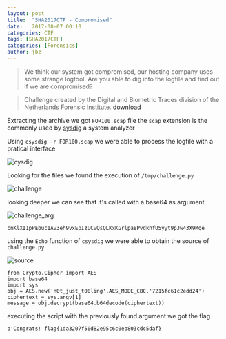 ```yaml
---
layout: post
title:  "SHA2017CTF - Compromised"
date:   2017-08-07 00:10
categories: CTF
tags: [SHA2017CTF]
categories: [Forensics]
author: jbz
---
```



>We think our system got compromised, our hosting company uses some strange logtool. 
>Are you able to dig into the logfile and find out if we are compromised?

>Challenge created by the Digital and Biometric Traces division of the Netherlands Forensic Institute.
[download](https://github.com/jbzteam/CTF/blob/master/SHA2017/Compromised/compromised.tgz)

Extracting the archive we got `FOR100.scap` file the `scap` extension is the commonly used by [sysdig](https://www.sysdig.org/) a system analyzer

Using `csysdig -r FOR100.scap` we were able to process the logfile with a pratical interface

![cysdig](https://raw.githubusercontent.com/jbzteam/CTF/master/SHA2017/Compromised/csysdig.png)

Looking for the files we found the execution of `/tmp/challenge.py`

![challenge](https://raw.githubusercontent.com/jbzteam/CTF/master/SHA2017/Compromised/challenge.png)

looking deeper we can see that it's called with a base64 as argument

![challenge_arg](https://raw.githubusercontent.com/jbzteam/CTF/master/SHA2017/Compromised/challenge_executions.png)

`cnKlXI1pPEbuc1Av3eh9vxEpIzUCvQsQLKxKGrlpa8PvdkhfU5yyt9pJw43X9Mqe`

using the `Echo` function of `csysdig` we were able to obtain the source of `challenge.py`

![source](https://raw.githubusercontent.com/jbzteam/CTF/master/SHA2017/Compromised/source.png)

```
from Crypto.Cipher import AES
import base64
import sys
obj = AES.new('n0t_just_t00ling',AES_MODE_CBC,'7215fc61c2edd24')
ciphertext = sys.argv[1]
message = obj.decrypt(base64.b64decode(ciphertext))
```

executing the script with the previously found argument we got the flag

```
b'Congrats! flag{1da3207f50d82e95c6c0eb803cdc5daf}'
```
